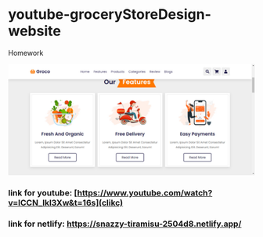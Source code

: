 # youtube-groceryStoreDesign-website
 Homework

![ Website!](image/readme.jpg)

### link for youtube: [https://www.youtube.com/watch?v=lCCN_lkl3Xw&t=16s](clikc)  
### link for netlify: https://snazzy-tiramisu-2504d8.netlify.app/